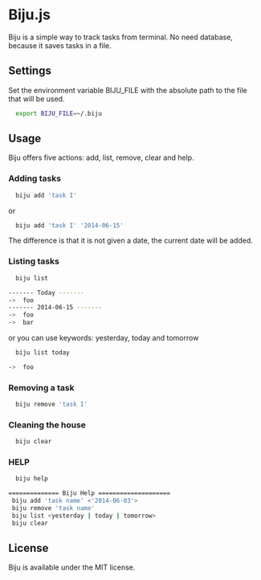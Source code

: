 Biju.js
==================================
Biju is a simple way to track tasks from terminal. No need database, because it saves tasks in a file.

## Settings
Set the environment variable BIJU_FILE with the absolute path to the file that will be used.

```sh
  export BIJU_FILE=~/.biju
```

## Usage
Biju offers five actions: add, list, remove, clear and help.

### Adding tasks
```sh
  biju add 'task I'
```
or

```sh
  biju add 'task I' '2014-06-15'
```
The difference is that it is not given a date, the current date will be added.

### Listing tasks
```sh
  biju list
```
```sh
------- Today -------
->  foo
------- 2014-06-15 -------
->  foo
->  bar
```

or you can use keywords: yesterday, today and tomorrow

```sh
  biju list today
```
```sh
->  foo
```

### Removing a task
```sh
  biju remove 'task I'
```

### Cleaning the house
```sh
  biju clear
```


### HELP
```sh
  biju help
```

```sh
============== Biju Help ====================
 biju add 'task name' <'2014-06-03'>
 biju remove 'task name'
 biju list <yesterday | today | tomorrow>
 biju clear
```

## License
Biju is available under the MIT license.